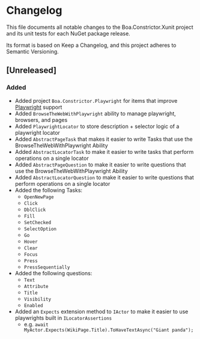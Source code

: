 ﻿# Changelog

This file documents all notable changes to the Boa.Constrictor.Xunit project and its unit tests for each NuGet package release.

Its format is based on Keep a Changelog, and this project adheres to Semantic Versioning.

## [Unreleased]

### Added

- Added project `Boa.Constrictor.Playwright` for items that improve [Playwright](https://playwright.dev/dotnet/) support
- Added `BrowseTheWebWithPlaywright` ability to manage playwright, browsers, and pages
- Added `PlaywrightLocator` to store description + selector logic of a playwright locator
- Added `AbstractPageTask` that makes it easier to write Tasks that use the BrowseTheWebWithPlaywright Ability
- Added `AbstractLocatorTask` to make it easier to write tasks that perform operations on a single locator
- Added `AbstractPageQuestion` to make it easier to write questions that use the BrowseTheWebWithPlaywright Ability
- Added `AbstractLocatorQuestion` to make it easier to write questions that perform operations on a single locator
- Added the following Tasks:
  - `OpenNewPage`
  - `Click`
  - `DblClick`
  - `Fill`
  - `SetChecked`
  - `SelectOption`
  - `Go`
  - `Hover`
  - `Clear`
  - `Focus`
  - `Press`
  - `PressSequentially`
- Added the following questions:
  - `Text`
  - `Attribute`
  - `Title`
  - `Visibility`
  - `Enabled`
- Added an `Expects` extension method to `IActor` to make it easier to use playwrights built in `ILocatorAssertions`
  - e.g. `await MyActor.Expects(WikiPage.Title).ToHaveTextAsync("Giant panda");`